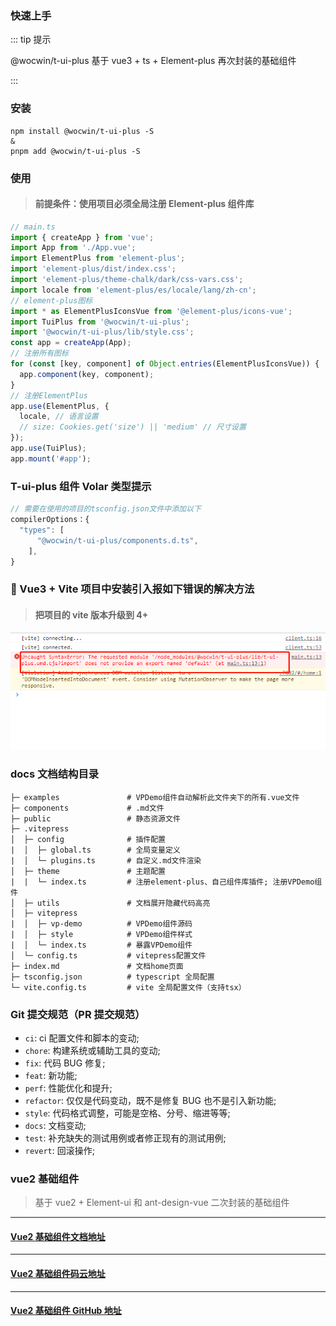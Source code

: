 ### 快速上手

::: tip 提示

@wocwin/t-ui-plus 基于 vue3 + ts + Element-plus 再次封装的基础组件

:::

### 安装

```bash:no-line-numbers
npm install @wocwin/t-ui-plus -S
&
pnpm add @wocwin/t-ui-plus -S
```

### 使用

> #### 前提条件：使用项目必须全局注册 Element-plus 组件库

```js
// main.ts
import { createApp } from 'vue';
import App from './App.vue';
import ElementPlus from 'element-plus';
import 'element-plus/dist/index.css';
import 'element-plus/theme-chalk/dark/css-vars.css';
import locale from 'element-plus/es/locale/lang/zh-cn';
// element-plus图标
import * as ElementPlusIconsVue from '@element-plus/icons-vue';
import TuiPlus from '@wocwin/t-ui-plus';
import '@wocwin/t-ui-plus/lib/style.css';
const app = createApp(App);
// 注册所有图标
for (const [key, component] of Object.entries(ElementPlusIconsVue)) {
  app.component(key, component);
}
// 注册ElementPlus
app.use(ElementPlus, {
  locale, // 语言设置
  // size: Cookies.get('size') || 'medium' // 尺寸设置
});
app.use(TuiPlus);
app.mount('#app');
```

### T-ui-plus 组件 Volar 类型提示

```js
// 需要在使用的项目的tsconfig.json文件中添加以下
compilerOptions：{
  "types": [
      "@wocwin/t-ui-plus/components.d.ts",
    ],
}

```

### 🔨 Vue3 + Vite 项目中安装引入报如下错误的解决方法

> #### 把项目的 vite 版本升级到 4+

<img src="../public/img/error.png">

### docs 文档结构目录

```
├─ examples               # VPDemo组件自动解析此文件夹下的所有.vue文件
├─ components             # .md文件
├─ public                 # 静态资源文件
├─ .vitepress
│  ├─ config              # 插件配置
|  │  ├─ global.ts        # 全局变量定义
|  │  └─ plugins.ts       # 自定义.md文件渲染
│  ├─ theme               # 主题配置
|  |  └─ index.ts         # 注册element-plus、自己组件库插件; 注册VPDemo组件
│  ├─ utils               # 文档展开隐藏代码高亮
│  ├─ vitepress
|  │  ├─ vp-demo          # VPDemo组件源码
|  │  ├─ style            # VPDemo组件样式
|  │  └─ index.ts         # 暴露VPDemo组件
│  └─ config.ts           # vitepress配置文件
├─ index.md               # 文档home页面
├─ tsconfig.json          # typescript 全局配置
└─ vite.config.ts         # vite 全局配置文件（支持tsx）
```

### Git 提交规范（PR 提交规范）

- `ci`: ci 配置文件和脚本的变动;
- `chore`: 构建系统或辅助工具的变动;
- `fix`: 代码 BUG 修复;
- `feat`: 新功能;
- `perf`: 性能优化和提升;
- `refactor`: 仅仅是代码变动，既不是修复 BUG 也不是引入新功能;
- `style`: 代码格式调整，可能是空格、分号、缩进等等;
- `docs`: 文档变动;
- `test`: 补充缺失的测试用例或者修正现有的测试用例;
- `revert`: 回滚操作;

### vue2 基础组件

> 基于 vue2 + Element-ui 和 ant-design-vue 二次封装的基础组件

---

#### [Vue2 基础组件文档地址](https://wocwin.github.io/t-ui/)

---

#### [Vue2 基础组件码云地址](https://gitee.com/wocwin/t-ui)

---

#### [Vue2 基础组件 GitHub 地址](https://github.com/wocwin/t-ui)
